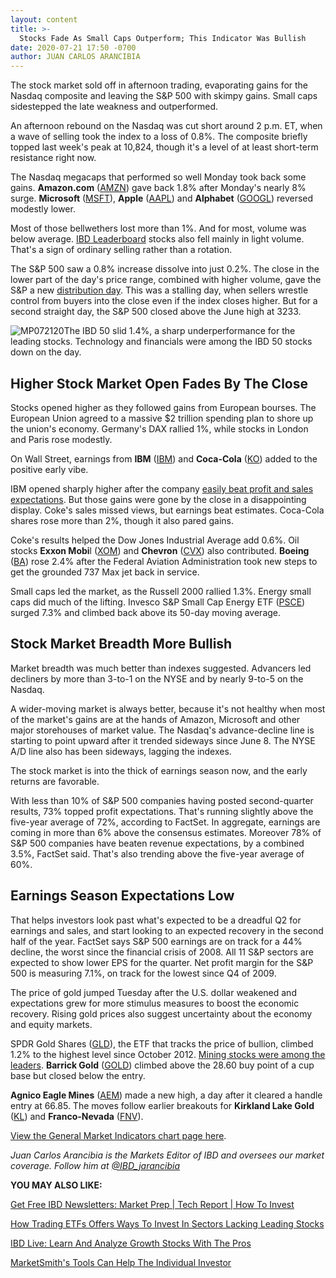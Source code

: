 ```yaml
---
layout: content
title: >-
  Stocks Fade As Small Caps Outperform; This Indicator Was Bullish
date: 2020-07-21 17:50 -0700
author: JUAN CARLOS ARANCIBIA
---
```






The stock market sold off in afternoon trading, evaporating gains for the Nasdaq composite and leaving the S&P 500 with skimpy gains. Small caps sidestepped the late weakness and outperformed.




An afternoon rebound on the Nasdaq was cut short around 2 p.m. ET, when a wave of selling took the index to a loss of 0.8%. The composite briefly topped last week's peak at 10,824, though it's a level of at least short-term resistance right now.


The Nasdaq megacaps that performed so well Monday took back some gains. **Amazon.com** ([AMZN](https://research.investors.com/quote.aspx?symbol=AMZN)) gave back 1.8% after Monday's nearly 8% surge. **Microsoft** ([MSFT](https://research.investors.com/quote.aspx?symbol=MSFT)), **Apple** ([AAPL](https://research.investors.com/quote.aspx?symbol=AAPL)) and **Alphabet** ([GOOGL](https://research.investors.com/quote.aspx?symbol=GOOGL)) reversed modestly lower.


Most of those bellwethers lost more than 1%. And for most, volume was below average. [IBD Leaderboard](https://www.investors.com/product/leaderboard/?artProdLink=Leaderboard) stocks also fell mainly in light volume. That's a sign of ordinary selling rather than a rotation.


The S&P 500 saw a 0.8% increase dissolve into just 0.2%. The close in the lower part of the day's price range, combined with higher volume, gave the S&P a new [distribution day](https://www.investors.com/how-to-invest/investors-corner/how-to-spot-stock-market-tops-track-the-distribution-days/). This was a stalling day, when sellers wrestle control from buyers into the close even if the index closes higher. But for a second straight day, the S&P 500 closed above the June high at 3233.


![MP072120](https://www.investors.com/wp-content/uploads/2020/07/MP072120-255x300.jpg)The IBD 50 slid 1.4%, a sharp underperformance for the leading stocks. Technology and financials were among the IBD 50 stocks down on the day.


Higher Stock Market Open Fades By The Close
-------------------------------------------


Stocks opened higher as they followed gains from European bourses. The European Union agreed to a massive $2 trillion spending plan to shore up the union's economy. Germany's DAX rallied 1%, while stocks in London and Paris rose modestly.


On Wall Street, earnings from **IBM** ([IBM](https://research.investors.com/quote.aspx?symbol=IBM)) and **Coca-Cola** ([KO](https://research.investors.com/quote.aspx?symbol=KO)) added to the positive early vibe.


IBM opened sharply higher after the company [easily beat profit and sales expectations](https://www.investors.com/news/technology/ibm-earnings-second-quarter-report-stock/). But those gains were gone by the close in a disappointing display. Coke's sales missed views, but earnings beat estimates. Coca-Cola shares rose more than 2%, though it also pared gains.


Coke's results helped the Dow Jones Industrial Average add 0.6%. Oil stocks **Exxon Mobi**l ([XOM](https://research.investors.com/quote.aspx?symbol=XOM)) and **Chevron** ([CVX](https://research.investors.com/quote.aspx?symbol=CVX)) also contributed. **Boeing** ([BA](https://research.investors.com/quote.aspx?symbol=BA)) rose 2.4% after the Federal Aviation Administration took new steps to get the grounded 737 Max jet back in service.


Small caps led the market, as the Russell 2000 rallied 1.3%. Energy small caps did much of the lifting. Invesco S&P Small Cap Energy ETF ([PSCE](https://research.investors.com/quote.aspx?symbol=PSCE)) surged 7.3% and climbed back above its 50-day moving average.


Stock Market Breadth More Bullish
---------------------------------


Market breadth was much better than indexes suggested. Advancers led decliners by more than 3-to-1 on the NYSE and by nearly 9-to-5 on the Nasdaq.


A wider-moving market is always better, because it's not healthy when most of the market's gains are at the hands of Amazon, Microsoft and other major storehouses of market value. The Nasdaq's advance-decline line is starting to point upward after it trended sideways since June 8. The NYSE A/D line also has been sideways, lagging the indexes.


The stock market is into the thick of earnings season now, and the early returns are favorable.


With less than 10% of S&P 500 companies having posted second-quarter results, 73% topped profit expectations. That's running slightly above the five-year average of 72%, according to FactSet. In aggregate, earnings are coming in more than 6% above the consensus estimates. Moreover 78% of S&P 500 companies have beaten revenue expectations, by a combined 3.5%, FactSet said. That's also trending above the five-year average of 60%.


Earnings Season Expectations Low
--------------------------------


That helps investors look past what's expected to be a dreadful Q2 for earnings and sales, and start looking to an expected recovery in the second half of the year. FactSet says S&P 500 earnings are on track for a 44% decline, the worst since the financial crisis of 2008. All 11 S&P sectors are expected to show lower EPS for the quarter. Net profit margin for the S&P 500 is measuring 7.1%, on track for the lowest since Q4 of 2009.


The price of gold jumped Tuesday after the U.S. dollar weakened and expectations grew for more stimulus measures to boost the economic recovery. Rising gold prices also suggest uncertainty about the economy and equity markets.


SPDR Gold Shares ([GLD](https://research.investors.com/quote.aspx?symbol=GLD)), the ETF that tracks the price of bullion, climbed 1.2% to the highest level since October 2012. [Mining stocks were among the leaders](https://www.investors.com/stock-lists/new-highs/growth-stocks-three-gold-miners-hit-new-highs-two-are-in-buy-zones/). **Barrick Gold** ([GOLD](https://research.investors.com/quote.aspx?symbol=GOLD)) climbed above the 28.60 buy point of a cup base but closed below the entry.


**Agnico Eagle Mines** ([AEM](https://research.investors.com/quote.aspx?symbol=AEM)) made a new high, a day after it cleared a handle entry at 66.85. The moves follow earlier breakouts for **Kirkland Lake Gold** ([KL](https://research.investors.com/quote.aspx?symbol=KL)) and **Franco-Nevada** ([FNV](https://research.investors.com/quote.aspx?symbol=FNV)).


[View the General Market Indicators chart page here](https://www.investors.com/wp-content/uploads/2020/07/IBD2107152448GMI2.pdf).


*Juan Carlos Arancibia is the Markets Editor of IBD and oversees our market coverage. Follow him at [@IBD\_jarancibia](https://twitter.com/ibd_jarancibia)*


**YOU MAY ALSO LIKE:**


[Get Free IBD Newsletters: Market Prep | Tech Report | How To Invest](https://shop.investors.com/offer/splashresponsive.aspx?id=newsletters-howtoinvest)


[How Trading ETFs Offers Ways To Invest In Sectors Lacking Leading Stocks](https://www.investors.com/how-to-invest/investors-corner/trading-etfs-stock-sector-plays/)


[IBD Live: Learn And Analyze Growth Stocks With The Pros](https://shop.investors.com/offer/splashresponsive.aspx?id=IBD-Live&intcode=icmhpbrdcstmsg|cms|ibdlive|2019|11|ibdlive|na|707596&src=A00387A)


[MarketSmith's Tools Can Help The Individual Investor](https://marketsmith.investors.com/?src=A012BF)




